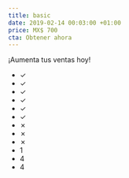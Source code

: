 ```yaml
---
title: basic
date: 2019-02-14 00:03:00 +01:00
price: MX$ 700
cta: Obtener ahora
---
```


¡Aumenta tus ventas hoy!
* ✓
* ✓
* ✓
* ✓
* ✓
* ✓
* ✗
* ✗
* ✗
* 1
* 4
* 4
